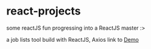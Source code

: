 # react-projects
some reactJS fun
progressing into a ReactJS master :>

a job lists tool build with ReactJS, Axios
link to [Demo](https://yuhao-nyc.github.io/react-job-listing/build/)
